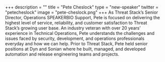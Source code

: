 +++
description = ""
title = "Pete Cheslock"
type = "new-speaker"
twitter = "petecheslock"
image = "pete-cheslock.png"
+++
As Threat Stack’s Senior Director, Operations SPEAKERBIO Support, Pete is focused on delivering the highest level of service, reliability, and customer satisfaction to Threat Stack’s growing user base. An industry veteran with over 20 years’ experience in Technical Operations, Pete understands the challenges and issues faced by security, development, and operations professionals everyday and how we can help. Prior to Threat Stack, Pete held senior positions at Dyn and Sonian where he built, managed, and developed automation and release engineering teams and projects.